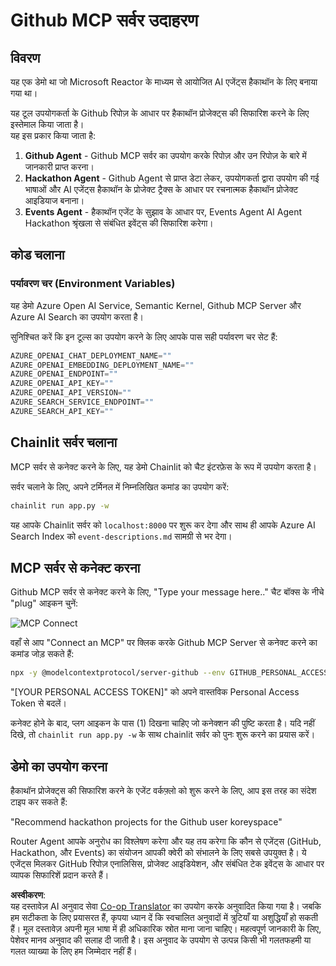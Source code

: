<!--
CO_OP_TRANSLATOR_METADATA:
{
  "original_hash": "9bf0395cbc541ce8db2a9699c8678dfc",
  "translation_date": "2025-07-12T14:21:11+00:00",
  "source_file": "11-mcp/code_samples/github-mcp/README.md",
  "language_code": "hi"
}
-->
# Github MCP सर्वर उदाहरण

## विवरण

यह एक डेमो था जो Microsoft Reactor के माध्यम से आयोजित AI एजेंट्स हैकाथॉन के लिए बनाया गया था।

यह टूल उपयोगकर्ता के Github रिपोज़ के आधार पर हैकाथॉन प्रोजेक्ट्स की सिफारिश करने के लिए इस्तेमाल किया जाता है।  
यह इस प्रकार किया जाता है:

1. **Github Agent** - Github MCP सर्वर का उपयोग करके रिपोज़ और उन रिपोज़ के बारे में जानकारी प्राप्त करना।  
2. **Hackathon Agent** - Github Agent से प्राप्त डेटा लेकर, उपयोगकर्ता द्वारा उपयोग की गई भाषाओं और AI एजेंट्स हैकाथॉन के प्रोजेक्ट ट्रैक्स के आधार पर रचनात्मक हैकाथॉन प्रोजेक्ट आइडियाज बनाना।  
3. **Events Agent** - हैकाथॉन एजेंट के सुझाव के आधार पर, Events Agent AI Agent Hackathon श्रृंखला से संबंधित इवेंट्स की सिफारिश करेगा।  

## कोड चलाना

### पर्यावरण चर (Environment Variables)

यह डेमो Azure Open AI Service, Semantic Kernel, Github MCP Server और Azure AI Search का उपयोग करता है।

सुनिश्चित करें कि इन टूल्स का उपयोग करने के लिए आपके पास सही पर्यावरण चर सेट हैं:

```python
AZURE_OPENAI_CHAT_DEPLOYMENT_NAME=""
AZURE_OPENAI_EMBEDDING_DEPLOYMENT_NAME=""
AZURE_OPENAI_ENDPOINT=""
AZURE_OPENAI_API_KEY=""
AZURE_OPENAI_API_VERSION=""
AZURE_SEARCH_SERVICE_ENDPOINT=""
AZURE_SEARCH_API_KEY=""
```

## Chainlit सर्वर चलाना

MCP सर्वर से कनेक्ट करने के लिए, यह डेमो Chainlit को चैट इंटरफ़ेस के रूप में उपयोग करता है।

सर्वर चलाने के लिए, अपने टर्मिनल में निम्नलिखित कमांड का उपयोग करें:

```bash
chainlit run app.py -w
```

यह आपके Chainlit सर्वर को `localhost:8000` पर शुरू कर देगा और साथ ही आपके Azure AI Search Index को `event-descriptions.md` सामग्री से भर देगा।

## MCP सर्वर से कनेक्ट करना

Github MCP सर्वर से कनेक्ट करने के लिए, "Type your message here.." चैट बॉक्स के नीचे "plug" आइकन चुनें:

![MCP Connect](../../../../../translated_images/mcp-chainlit-1.9154745f51c1f0437829df7624bff2f6268272f964f260fae8c7134d54e00f50.hi.png)

वहाँ से आप "Connect an MCP" पर क्लिक करके Github MCP Server से कनेक्ट करने का कमांड जोड़ सकते हैं:

```bash
npx -y @modelcontextprotocol/server-github --env GITHUB_PERSONAL_ACCESS_TOKEN=[YOUR PERSONAL ACCESS TOKEN]
```

"[YOUR PERSONAL ACCESS TOKEN]" को अपने वास्तविक Personal Access Token से बदलें।

कनेक्ट होने के बाद, प्लग आइकन के पास (1) दिखना चाहिए जो कनेक्शन की पुष्टि करता है। यदि नहीं दिखे, तो `chainlit run app.py -w` के साथ chainlit सर्वर को पुनः शुरू करने का प्रयास करें।

## डेमो का उपयोग करना

हैकाथॉन प्रोजेक्ट्स की सिफारिश करने के एजेंट वर्कफ़्लो को शुरू करने के लिए, आप इस तरह का संदेश टाइप कर सकते हैं:

"Recommend hackathon projects for the Github user koreyspace"

Router Agent आपके अनुरोध का विश्लेषण करेगा और यह तय करेगा कि कौन से एजेंट्स (GitHub, Hackathon, और Events) का संयोजन आपकी क्वेरी को संभालने के लिए सबसे उपयुक्त है। ये एजेंट्स मिलकर GitHub रिपोज़ एनालिसिस, प्रोजेक्ट आइडियेशन, और संबंधित टेक इवेंट्स के आधार पर व्यापक सिफारिशें प्रदान करते हैं।

**अस्वीकरण**:  
यह दस्तावेज़ AI अनुवाद सेवा [Co-op Translator](https://github.com/Azure/co-op-translator) का उपयोग करके अनुवादित किया गया है। जबकि हम सटीकता के लिए प्रयासरत हैं, कृपया ध्यान दें कि स्वचालित अनुवादों में त्रुटियाँ या अशुद्धियाँ हो सकती हैं। मूल दस्तावेज़ अपनी मूल भाषा में ही अधिकारिक स्रोत माना जाना चाहिए। महत्वपूर्ण जानकारी के लिए, पेशेवर मानव अनुवाद की सलाह दी जाती है। इस अनुवाद के उपयोग से उत्पन्न किसी भी गलतफहमी या गलत व्याख्या के लिए हम जिम्मेदार नहीं हैं।